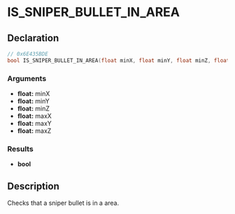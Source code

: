 # IS_SNIPER_BULLET_IN_AREA

## Declaration
```cpp
// 0x6E435BDE
bool IS_SNIPER_BULLET_IN_AREA(float minX, float minY, float minZ, float maxX, float maxY, float maxZ);
```

### Arguments
- **float:** minX
- **float:** minY
- **float:** minZ
- **float:** maxX
- **float:** maxY
- **float:** maxZ

### Results
- **bool**

## Description
Checks that a sniper bullet is in a area.